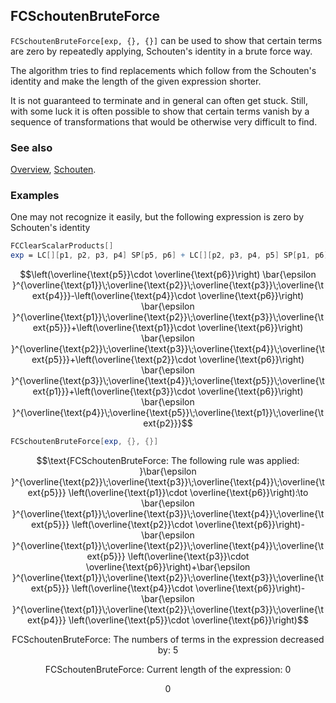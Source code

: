 ## FCSchoutenBruteForce

`FCSchoutenBruteForce[exp, {}, {}]`  can be used to show that certain terms are zero by repeatedly applying, Schouten's identity in a brute force way.

The algorithm tries to find replacements which follow from the Schouten's identity and make the length of the given expression shorter.

It is not guaranteed to terminate and in general can often get stuck. Still, with some luck it is often possible to show that certain terms vanish by a sequence of transformations that would be otherwise very difficult to find.

### See also

[Overview](Extra/FeynCalc.md), [Schouten](Schouten.md).

### Examples

One may not recognize it easily, but the following expression is zero by Schouten's identity

```mathematica
FCClearScalarProducts[]
exp = LC[][p1, p2, p3, p4] SP[p5, p6] + LC[][p2, p3, p4, p5] SP[p1, p6] + LC[][p3, p4, p5, p1] SP[p2, p6] + LC[][p4, p5, p1, p2] SP[p3, p6] - LC[][p1, p2, p3, p5] SP[p4, p6]
```

$$\left(\overline{\text{p5}}\cdot \overline{\text{p6}}\right) \bar{\epsilon }^{\overline{\text{p1}}\;\overline{\text{p2}}\;\overline{\text{p3}}\;\overline{\text{p4}}}-\left(\overline{\text{p4}}\cdot \overline{\text{p6}}\right) \bar{\epsilon }^{\overline{\text{p1}}\;\overline{\text{p2}}\;\overline{\text{p3}}\;\overline{\text{p5}}}+\left(\overline{\text{p1}}\cdot \overline{\text{p6}}\right) \bar{\epsilon }^{\overline{\text{p2}}\;\overline{\text{p3}}\;\overline{\text{p4}}\;\overline{\text{p5}}}+\left(\overline{\text{p2}}\cdot \overline{\text{p6}}\right) \bar{\epsilon }^{\overline{\text{p3}}\;\overline{\text{p4}}\;\overline{\text{p5}}\;\overline{\text{p1}}}+\left(\overline{\text{p3}}\cdot \overline{\text{p6}}\right) \bar{\epsilon }^{\overline{\text{p4}}\;\overline{\text{p5}}\;\overline{\text{p1}}\;\overline{\text{p2}}}$$

```mathematica
FCSchoutenBruteForce[exp, {}, {}]
```

$$\text{FCSchoutenBruteForce: The following rule was applied: }\bar{\epsilon }^{\overline{\text{p2}}\;\overline{\text{p3}}\;\overline{\text{p4}}\;\overline{\text{p5}}} \left(\overline{\text{p1}}\cdot \overline{\text{p6}}\right):\to \bar{\epsilon }^{\overline{\text{p1}}\;\overline{\text{p3}}\;\overline{\text{p4}}\;\overline{\text{p5}}} \left(\overline{\text{p2}}\cdot \overline{\text{p6}}\right)-\bar{\epsilon }^{\overline{\text{p1}}\;\overline{\text{p2}}\;\overline{\text{p4}}\;\overline{\text{p5}}} \left(\overline{\text{p3}}\cdot \overline{\text{p6}}\right)+\bar{\epsilon }^{\overline{\text{p1}}\;\overline{\text{p2}}\;\overline{\text{p3}}\;\overline{\text{p5}}} \left(\overline{\text{p4}}\cdot \overline{\text{p6}}\right)-\bar{\epsilon }^{\overline{\text{p1}}\;\overline{\text{p2}}\;\overline{\text{p3}}\;\overline{\text{p4}}} \left(\overline{\text{p5}}\cdot \overline{\text{p6}}\right)$$

$$\text{FCSchoutenBruteForce: The numbers of terms in the expression decreased by: }5$$

$$\text{FCSchoutenBruteForce: Current length of the expression: }0$$

$$0$$